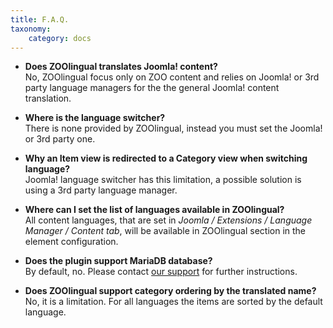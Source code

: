 ```yaml
---
title: F.A.Q.
taxonomy:
    category: docs
---
```


* **Does ZOOlingual translates Joomla! content?** <br /> No, ZOOlingual focus only on ZOO content and relies on Joomla! or 3rd party language managers for the the general Joomla! content translation.

* **Where is the language switсher?** <br /> There is none provided by ZOOlingual, instead you must set the Joomla! or 3rd party one.

* **Why an Item view is redirected to a Category view when switching language?** <br /> Joomla! language switcher has this limitation, a possible solution is using a 3rd party language manager.

* **Where can I set the list of languages available in ZOOlingual?** <br /> All content languages, that are set in *Joomla / Extensions / Language Manager / Content tab*, will be available in ZOOlingual section in the element configuration.

* **Does the plugin support MariaDB database?** <br /> By default, no. Please contact [our support](https://zoolanders.zendesk.com/) for further instructions.

* **Does ZOOlingual support category ordering by the translated name?** No, it is a limitation. For all languages the items are sorted by the default language.